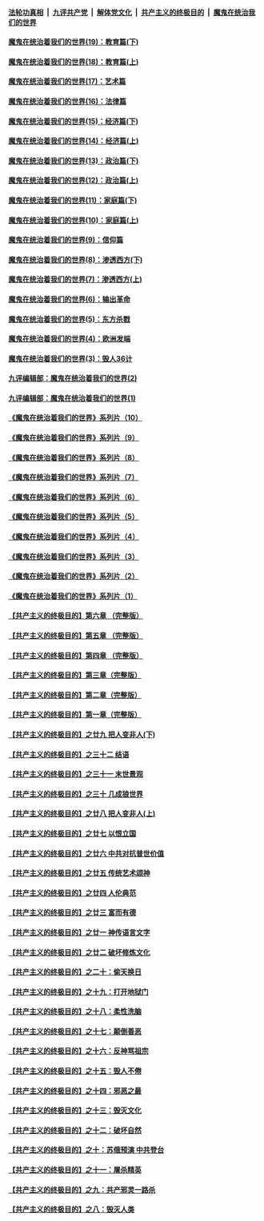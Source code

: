 

####  [法轮功真相](../../../../basic/blob/master/README.md?t=11060501) &nbsp;|&nbsp; [九评共产党](../../../../9ping.md/blob/master/README.md?t=11060501) &nbsp;|&nbsp; [解体党文化](../../../../jtdwh.md/blob/master/README.md?t=11060501)  &nbsp;|&nbsp; [共产主义的终极目的](../../../../gczydzjmd.md/blob/master/README.md?t=11060501) &nbsp;|&nbsp; [魔鬼在统治我们的世界](../../../../mgztzwmdsj.md/blob/master/README.md?t=11060501) 

#### [魔鬼在统治着我们的世界(19)：教育篇(下)](../pages/nsc422/n10564808.md?t=11060501) 

#### [魔鬼在统治着我们的世界(18)：教育篇(上)](../pages/nsc422/n10526970.md?t=11060501) 

#### [魔鬼在统治着我们的世界(17)：艺术篇](../pages/nsc422/n10499093.md?t=11060501) 

#### [魔鬼在统治着我们的世界(16)：法律篇](../pages/nsc422/n10485969.md?t=11060501) 

#### [魔鬼在统治着我们的世界(15)：经济篇(下)](../pages/nsc422/n10469975.md?t=11060501) 

#### [魔鬼在统治着我们的世界(14)：经济篇(上)](../pages/nsc422/n10457370.md?t=11060501) 

#### [魔鬼在统治着我们的世界(13)：政治篇(下)](../pages/nsc422/n10448270.md?t=11060501) 

#### [魔鬼在统治着我们的世界(12)：政治篇(上)](../pages/nsc422/n10444576.md?t=11060501) 

#### [魔鬼在统治着我们的世界(11)：家庭篇(下)](../pages/nsc422/n10440961.md?t=11060501) 

#### [魔鬼在统治着我们的世界(10)：家庭篇(上)](../pages/nsc422/n10435448.md?t=11060501) 

#### [魔鬼在统治着我们的世界(9)：信仰篇](../pages/nsc422/n10432159.md?t=11060501) 

#### [魔鬼在统治着我们的世界(8)：渗透西方(下)](../pages/nsc422/n10429603.md?t=11060501) 

#### [魔鬼在统治着我们的世界(7)：渗透西方(上)](../pages/nsc422/n10426013.md?t=11060501) 

#### [魔鬼在统治着我们的世界(6)：输出革命](../pages/nsc422/n10421536.md?t=11060501) 

#### [魔鬼在统治着我们的世界(5)：东方杀戮](../pages/nsc422/n10417707.md?t=11060501) 

#### [魔鬼在统治着我们的世界(4)：欧洲发端](../pages/nsc422/n10414890.md?t=11060501) 

#### [魔鬼在统治着我们的世界(3)：毁人36计](../pages/nsc422/n10411583.md?t=11060501) 

#### [九评编辑部：魔鬼在统治着我们的世界(2)](../pages/nsc422/n10410036.md?t=11060501) 

#### [九评编辑部：魔鬼在统治着我们的世界(1)](../pages/nsc422/n10406825.md?t=11060501) 

#### [《魔鬼在统治着我们的世界》系列片（10）](../pages/nsc422/n12292670.md?t=11060501) 

#### [《魔鬼在统治着我们的世界》系列片（9）](../pages/nsc422/n12290859.md?t=11060501) 

#### [《魔鬼在统治着我们的世界》系列片（8）](../pages/nsc422/n12287445.md?t=11060501) 

#### [《魔鬼在统治着我们的世界》系列片（7）](../pages/nsc422/n12283425.md?t=11060501) 

#### [《魔鬼在统治着我们的世界》系列片（6）](../pages/nsc422/n12282314.md?t=11060501) 

#### [《魔鬼在统治着我们的世界》系列片（5）](../pages/nsc422/n12281419.md?t=11060501) 

#### [《魔鬼在统治着我们的世界》系列片（4）](../pages/nsc422/n12274024.md?t=11060501) 

#### [《魔鬼在统治着我们的世界》系列片（3）](../pages/nsc422/n12271322.md?t=11060501) 

#### [《魔鬼在统治着我们的世界》系列片（2）](../pages/nsc422/n12269049.md?t=11060501) 

#### [《魔鬼在统治着我们的世界》系列片（1）](../pages/nsc422/n12267575.md?t=11060501) 

#### [【共产主义的终极目的】第六章 （完整版）](../pages/nsc422/n11428913.md?t=11060501) 

#### [【共产主义的终极目的】第五章 （完整版）](../pages/nsc422/n11428912.md?t=11060501) 

#### [【共产主义的终极目的】第四章 （完整版）](../pages/nsc422/n11428907.md?t=11060501) 

#### [【共产主义的终极目的】第三章（完整版）](../pages/nsc422/n11428848.md?t=11060501) 

#### [【共产主义的终极目的】第二章（完整版）](../pages/nsc422/n11428831.md?t=11060501) 

#### [【共产主义的终极目的】第一章（完整版）](../pages/nsc422/n11417651.md?t=11060501) 

#### [【共产主义的终极目的】之廿九 把人变非人(下)](../pages/nsc422/n11344140.md?t=11060501) 

#### [【共产主义的终极目的】之三十二 结语](../pages/nsc422/n11360535.md?t=11060501) 

#### [【共产主义的终极目的】之三十一 末世景观](../pages/nsc422/n11351129.md?t=11060501) 

#### [【共产主义的终极目的】之三十 几成狼世界](../pages/nsc422/n11348280.md?t=11060501) 

#### [【共产主义的终极目的】之廿八 把人变非人(上)](../pages/nsc422/n11340492.md?t=11060501) 

#### [【共产主义的终极目的】之廿七 以恨立国](../pages/nsc422/n11336944.md?t=11060501) 

#### [【共产主义的终极目的】之廿六 中共对抗普世价值](../pages/nsc422/n11324785.md?t=11060501) 

#### [【共产主义的终极目的】之廿五 传统艺术颂神](../pages/nsc422/n11296396.md?t=11060501) 

#### [【共产主义的终极目的】之廿四 人伦典范](../pages/nsc422/n11296397.md?t=11060501) 

#### [【共产主义的终极目的】之廿三 富而有德](../pages/nsc422/n11283598.md?t=11060501) 

#### [【共产主义的终极目的】之廿一 神传语言文字](../pages/nsc422/n11263265.md?t=11060501) 

#### [【共产主义的终极目的】之廿二 破坏修炼文化](../pages/nsc422/n11245728.md?t=11060501) 

#### [【共产主义的终极目的】之二十：偷天换日](../pages/nsc422/n11238846.md?t=11060501) 

#### [【共产主义的终极目的】之十九：打开地狱门](../pages/nsc422/n11206376.md?t=11060501) 

#### [【共产主义的终极目的】之十八：柔性洗脑](../pages/nsc422/n11199994.md?t=11060501) 

#### [【共产主义的终极目的】之十七：颠倒善恶](../pages/nsc422/n11179782.md?t=11060501) 

#### [【共产主义的终极目的】之十六：反神骂祖宗](../pages/nsc422/n11166798.md?t=11060501) 

#### [【共产主义的终极目的】之十五：毁人不倦](../pages/nsc422/n11166792.md?t=11060501) 

#### [【共产主义的终极目的】之十四：邪恶之最](../pages/nsc422/n11150249.md?t=11060501) 

#### [【共产主义的终极目的】之十三：毁灭文化](../pages/nsc422/n11135227.md?t=11060501) 

#### [【共产主义的终极目的】之十二：破坏自然](../pages/nsc422/n11135214.md?t=11060501) 

#### [【共产主义的终极目的】之十：苏俄预演 中共登台](../pages/nsc422/n11118424.md?t=11060501) 

#### [【共产主义的终极目的】之十一：屠杀精英](../pages/nsc422/n11118442.md?t=11060501) 

#### [【共产主义的终极目的】之九：共产邪灵一路杀](../pages/nsc422/n11114139.md?t=11060501) 

#### [【共产主义的终极目的】之八：毁灭人类](../pages/nsc422/n11108503.md?t=11060501) 

